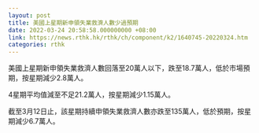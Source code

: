 ```yaml
---
layout: post
title: 美國上星期新申領失業救濟人數少過預期
date: 2022-03-24 20:58:58.000000000 +08:00
link: https://news.rthk.hk/rthk/ch/component/k2/1640745-20220324.htm
categories: rthk
---
```


美國上星期新申領失業救濟人數回落至20萬人以下，跌至18.7萬人，低於市場預期，按星期減少2.8萬人。

4星期平均值減至不足21.2萬人，按星期減少1.15萬人。

截至3月12日止，該星期持續申領失業救濟人數亦跌至135萬人，低於預期，按星期減少6.7萬人。

